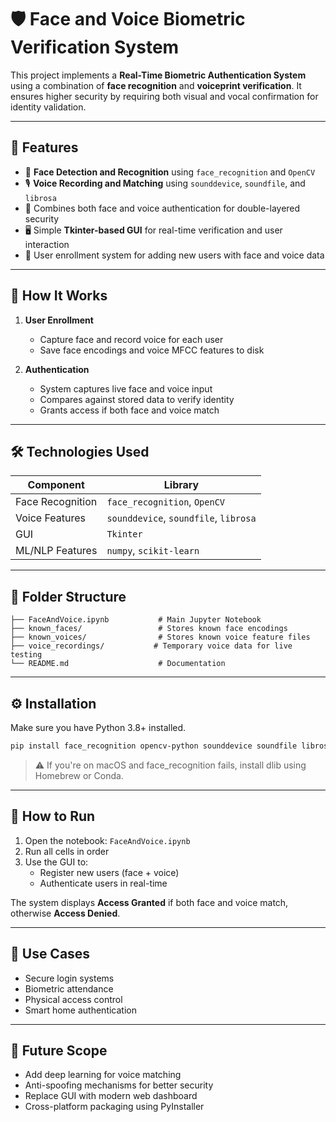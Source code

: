 # 🛡️ Face and Voice Biometric Verification System

This project implements a **Real-Time Biometric Authentication System** using a combination of **face recognition** and **voiceprint verification**. It ensures higher security by requiring both visual and vocal confirmation for identity validation.

---

## 📌 Features

- 🎥 **Face Detection and Recognition** using `face_recognition` and `OpenCV`
- 🎙️ **Voice Recording and Matching** using `sounddevice`, `soundfile`, and `librosa`
- 🧠 Combines both face and voice authentication for double-layered security
- 🖥️ Simple **Tkinter-based GUI** for real-time verification and user interaction
- 💾 User enrollment system for adding new users with face and voice data

---

## 🚀 How It Works

1. **User Enrollment**
   - Capture face and record voice for each user
   - Save face encodings and voice MFCC features to disk

2. **Authentication**
   - System captures live face and voice input
   - Compares against stored data to verify identity
   - Grants access if both face and voice match

---

## 🛠️ Technologies Used

| Component        | Library                              |
|------------------|--------------------------------------|
| Face Recognition | `face_recognition`, `OpenCV`         |
| Voice Features   | `sounddevice`, `soundfile`, `librosa`|
| GUI              | `Tkinter`                            |
| ML/NLP Features  | `numpy`, `scikit-learn`              |

---

## 📂 Folder Structure

```
├── FaceAndVoice.ipynb           # Main Jupyter Notebook
├── known_faces/                 # Stores known face encodings
├── known_voices/                # Stores known voice feature files
├── voice_recordings/           # Temporary voice data for live testing
└── README.md                    # Documentation
```

---

## ⚙️ Installation

Make sure you have Python 3.8+ installed.

```bash
pip install face_recognition opencv-python sounddevice soundfile librosa numpy scikit-learn
```

> ⚠️ If you're on macOS and face_recognition fails, install dlib using Homebrew or Conda.

---

## 🧪 How to Run

1. Open the notebook: `FaceAndVoice.ipynb`
2. Run all cells in order
3. Use the GUI to:
   - Register new users (face + voice)
   - Authenticate users in real-time

The system displays **Access Granted** if both face and voice match, otherwise **Access Denied**.

---

## 🎯 Use Cases

- Secure login systems
- Biometric attendance
- Physical access control
- Smart home authentication

---

## 🧠 Future Scope

- Add deep learning for voice matching
- Anti-spoofing mechanisms for better security
- Replace GUI with modern web dashboard
- Cross-platform packaging using PyInstaller
